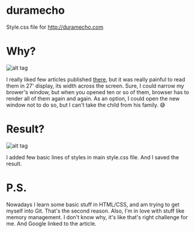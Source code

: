 # duramecho
Style.css file for http://duramecho.com

# Why?

![alt tag](https://cloud.githubusercontent.com/assets/3448555/20471090/6d15081a-affa-11e6-88b1-2d3bf688893a.png)


I really liked few articles published [there](http://duramecho.com/ComputerInformation/WhyCPointers.html), but it was really painful to read them in 27' display, its width across the screen. Sure, I could narrow my brower's window, but when you opened ten or so of them, browser has to render all of them again and again. As an option, I could open the new window not to do so, but I can't take the child from his family. 😅 

# Result?

![alt tag](https://cloud.githubusercontent.com/assets/3448555/20471222/a1f54ee0-affb-11e6-8bfd-7eea2b8f918f.png)

I added few basic lines of styles in main style.css file. And I saved the result. 

# P.S.

Nowadays I learn some basic stuff in HTML/CSS, and am trying to get myself into Git. That's the second reason. Also, I'm in love with stuff like memory management. I don't know why, it's like that's right challenge for me. And Google linked to the article.
